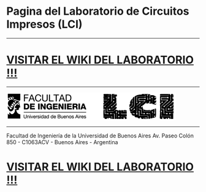 # Pagina del Laboratorio de Circuitos Impresos (LCI)
***
# [VISITAR EL WIKI DEL LABORATORIO !!!](https://github.com/laboratoriolci/PaginaLaboratorio/wiki)
***

![LOGO LCI-FIUBA](https://github.com/laboratoriolci/PaginaLaboratorio/blob/main/LogoLCI-FIUBA.png)
***

Facultad de Ingeniería de la Universidad de Buenos Aires
Av. Paseo Colón 850 - C1063ACV - Buenos Aires - Argentina

# [VISITAR EL WIKI DEL LABORATORIO !!!](https://github.com/laboratoriolci/PaginaLaboratorio/wiki)
